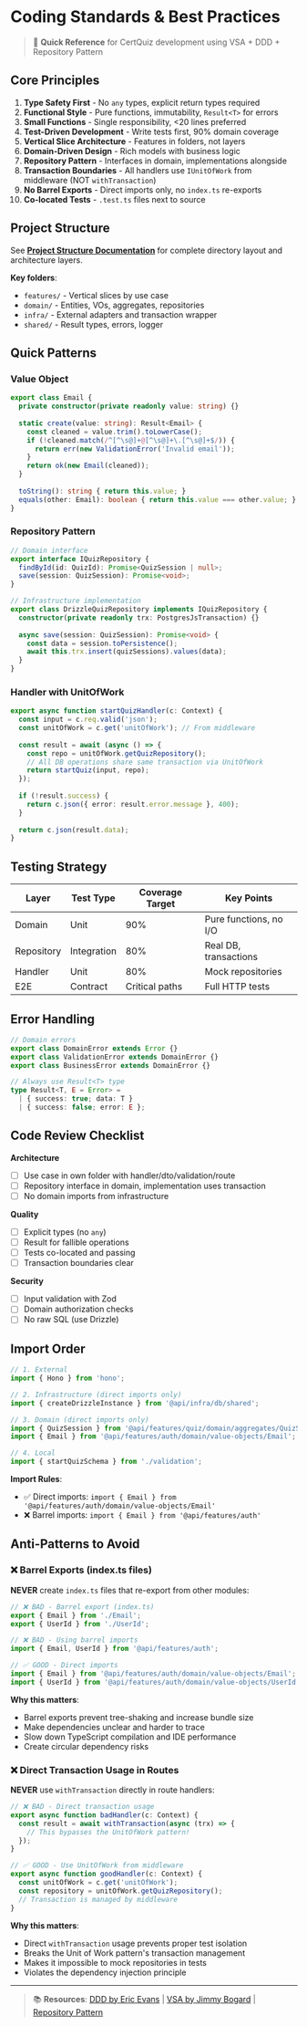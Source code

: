 # Coding Standards & Best Practices

> 📌 **Quick Reference** for CertQuiz development using VSA + DDD + Repository Pattern

## Core Principles

1. **Type Safety First** - No `any` types, explicit return types required
2. **Functional Style** - Pure functions, immutability, `Result<T>` for errors
3. **Small Functions** - Single responsibility, <20 lines preferred
4. **Test-Driven Development** - Write tests first, 90% domain coverage
5. **Vertical Slice Architecture** - Features in folders, not layers
6. **Domain-Driven Design** - Rich models with business logic
7. **Repository Pattern** - Interfaces in domain, implementations alongside
8. **Transaction Boundaries** - All handlers use `IUnitOfWork` from middleware (NOT `withTransaction`)
9. **No Barrel Exports** - Direct imports only, no `index.ts` re-exports
10. **Co-located Tests** - `.test.ts` files next to source

## Project Structure

See **[Project Structure Documentation](./project-structure.md)** for complete directory layout and architecture layers.

**Key folders**:
- `features/` - Vertical slices by use case
- `domain/` - Entities, VOs, aggregates, repositories
- `infra/` - External adapters and transaction wrapper
- `shared/` - Result types, errors, logger

## Quick Patterns

### Value Object
```typescript
export class Email {
  private constructor(private readonly value: string) {}
  
  static create(value: string): Result<Email> {
    const cleaned = value.trim().toLowerCase();
    if (!cleaned.match(/^[^\s@]+@[^\s@]+\.[^\s@]+$/)) {
      return err(new ValidationError('Invalid email'));
    }
    return ok(new Email(cleaned));
  }
  
  toString(): string { return this.value; }
  equals(other: Email): boolean { return this.value === other.value; }
}
```

### Repository Pattern
```typescript
// Domain interface
export interface IQuizRepository {
  findById(id: QuizId): Promise<QuizSession | null>;
  save(session: QuizSession): Promise<void>;
}

// Infrastructure implementation
export class DrizzleQuizRepository implements IQuizRepository {
  constructor(private readonly trx: PostgresJsTransaction) {}
  
  async save(session: QuizSession): Promise<void> {
    const data = session.toPersistence();
    await this.trx.insert(quizSessions).values(data);
  }
}
```

### Handler with UnitOfWork
```typescript
export async function startQuizHandler(c: Context) {
  const input = c.req.valid('json');
  const unitOfWork = c.get('unitOfWork'); // From middleware
  
  const result = await (async () => {
    const repo = unitOfWork.getQuizRepository();
    // All DB operations share same transaction via UnitOfWork
    return startQuiz(input, repo);
  });
  
  if (!result.success) {
    return c.json({ error: result.error.message }, 400);
  }
  
  return c.json(result.data);
}
```

## Testing Strategy

| Layer | Test Type | Coverage Target | Key Points |
|-------|-----------|----------------|------------|
| Domain | Unit | 90% | Pure functions, no I/O |
| Repository | Integration | 80% | Real DB, transactions |
| Handler | Unit | 80% | Mock repositories |
| E2E | Contract | Critical paths | Full HTTP tests |

## Error Handling

```typescript
// Domain errors
export class DomainError extends Error {}
export class ValidationError extends DomainError {}
export class BusinessError extends DomainError {}

// Always use Result<T> type
type Result<T, E = Error> = 
  | { success: true; data: T }
  | { success: false; error: E };
```

## Code Review Checklist

**Architecture**
- [ ] Use case in own folder with handler/dto/validation/route
- [ ] Repository interface in domain, implementation uses transaction
- [ ] No domain imports from infrastructure

**Quality**
- [ ] Explicit types (no `any`)
- [ ] Result<T> for fallible operations
- [ ] Tests co-located and passing
- [ ] Transaction boundaries clear

**Security**
- [ ] Input validation with Zod
- [ ] Domain authorization checks
- [ ] No raw SQL (use Drizzle)

## Import Order

```typescript
// 1. External
import { Hono } from 'hono';

// 2. Infrastructure (direct imports only)
import { createDrizzleInstance } from '@api/infra/db/shared';

// 3. Domain (direct imports only)
import { QuizSession } from '@api/features/quiz/domain/aggregates/QuizSession';
import { Email } from '@api/features/auth/domain/value-objects/Email';

// 4. Local
import { startQuizSchema } from './validation';
```

**Import Rules**:
- ✅ Direct imports: `import { Email } from '@api/features/auth/domain/value-objects/Email'`
- ❌ Barrel imports: `import { Email } from '@api/features/auth'`

## Anti-Patterns to Avoid

### ❌ Barrel Exports (index.ts files)
**NEVER** create `index.ts` files that re-export from other modules:

```typescript
// ❌ BAD - Barrel export (index.ts)
export { Email } from './Email';
export { UserId } from './UserId';

// ❌ BAD - Using barrel imports
import { Email, UserId } from '@api/features/auth';

// ✅ GOOD - Direct imports
import { Email } from '@api/features/auth/domain/value-objects/Email';
import { UserId } from '@api/features/auth/domain/value-objects/UserId';
```

**Why this matters**:
- Barrel exports prevent tree-shaking and increase bundle size
- Make dependencies unclear and harder to trace
- Slow down TypeScript compilation and IDE performance
- Create circular dependency risks

### ❌ Direct Transaction Usage in Routes
**NEVER** use `withTransaction` directly in route handlers:

```typescript
// ❌ BAD - Direct transaction usage
export async function badHandler(c: Context) {
  const result = await withTransaction(async (trx) => {
    // This bypasses the UnitOfWork pattern!
  });
}

// ✅ GOOD - Use UnitOfWork from middleware
export async function goodHandler(c: Context) {
  const unitOfWork = c.get('unitOfWork');
  const repository = unitOfWork.getQuizRepository();
  // Transaction is managed by middleware
}
```

**Why this matters**:
- Direct `withTransaction` usage prevents proper test isolation
- Breaks the Unit of Work pattern's transaction management
- Makes it impossible to mock repositories in tests
- Violates the dependency injection principle

---

> 📚 **Resources**: [DDD by Eric Evans](https://www.domainlanguage.com/ddd/) | [VSA by Jimmy Bogard](https://jimmybogard.com/vertical-slice-architecture/) | [Repository Pattern](https://martinfowler.com/eaaCatalog/repository.html)